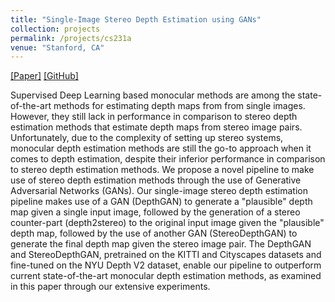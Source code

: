 ```yaml
---
title: "Single-Image Stereo Depth Estimation using GANs"
collection: projects
permalink: /projects/cs231a
venue: "Stanford, CA"
---  
```

[[Paper]](https://sharanramjee.github.io/files/cs231a.pdf)
[[GitHub]](https://github.com/sharanramjee/single-image-stereo-depth-estimation)

Supervised Deep Learning based monocular methods are among the state-of-the-art methods for estimating depth maps from from single images. However, they still lack in performance in comparison to stereo depth estimation methods that estimate depth maps from stereo image pairs. Unfortunately, due to the complexity of setting up stereo systems, monocular depth estimation methods are still the go-to approach when it comes to depth estimation, despite their inferior performance in comparison to stereo depth estimation methods. We propose a novel pipeline to make use of stereo depth estimation methods through the use of Generative Adversarial Networks (GANs). Our single-image stereo depth estimation pipeline makes use of a GAN (DepthGAN) to generate a "plausible" depth map given a single input image, followed by the generation of a stereo counter-part (depth2stereo) to the original input image given the "plausible" depth map, followed by the use of another GAN (StereoDepthGAN) to generate the final depth map given the stereo image pair. The DepthGAN and StereoDepthGAN, pretrained on the KITTI and Cityscapes datasets and fine-tuned on the NYU Depth V2 dataset, enable our pipeline to outperform current state-of-the-art monocular depth estimation methods, as examined in this paper through our extensive experiments.
